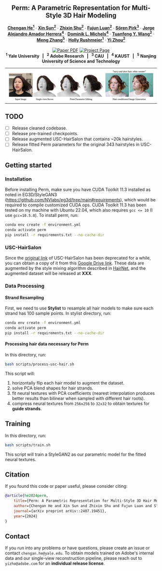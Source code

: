 <p align="center">

  <h2 align="center">Perm: A Parametric Representation for Multi-Style 3D Hair Modeling</h2>
  <p align="center">
    <a href="https://cs.yale.edu/homes/che/"><strong>Chengan He<sup>1</sup></strong></a>
    ·
    <a href="https://www.sunxin.name/"><strong>Xin Sun<sup>2</sup></strong></a>
    ·
    <a href="https://zhixinshu.github.io/"><strong>Zhixin Shu<sup>2</sup></strong></a>
    ·
    <a href="https://luanfujun.com/"><strong>Fujun Luan<sup>2</sup></strong></a>
    ·
    <a href="https://storage.googleapis.com/pirk.io/index.html"><strong>Sören Pirk<sup>3</sup></strong></a>
    ·
    <a href="https://cemse.kaust.edu.sa/people/person/jorge-alejandro-amador-herrera"><strong>Jorge Alejandro Amador Herrera<sup>4</sup></strong></a>
    ·
    <a href="http://dmichels.de/"><strong>Dominik L. Michels<sup>4</sup></strong></a>
    ·
    <a href="https://tuanfeng.github.io/"><strong>Tuanfeng Y. Wang<sup>2</sup></strong></a>
    ·
    <a href="https://mengzephyr.com/"><strong>Meng Zhang<sup>5</sup></strong></a>
    ·
    <a href="https://graphics.cs.yale.edu/people/holly-rushmeier"><strong>Holly Rushmeier<sup>1</sup></strong></a>
    ·
    <a href="https://zhouyisjtu.github.io/"><strong>Yi Zhou<sup>2</sup></strong></a>
    <br>
    <br>
        <a href="https://arxiv.org/abs/2407.19451"><img src='https://img.shields.io/badge/arXiv-Perm-red' alt='Paper PDF'></a>
        <a href='https://cs.yale.edu/homes/che/projects/perm/'><img src='https://img.shields.io/badge/Project_Page-Perm-green' alt='Project Page'></a>
    <br>
    <b><sup>1</sup> Yale University &nbsp; | &nbsp; <sup>2</sup> Adobe Research &nbsp; | &nbsp; <sup>3</sup> CAU &nbsp; | &nbsp; <sup>4</sup> KAUST &nbsp; | &nbsp; <sup>5</sup> Nanjing University of Science and Technology </b>
  </p>
  
  <table align="center">
    <tr>
    <td>
      <img src="perm.png">
    </td>
    </tr>
  </table>

## TODO

- [ ] Release cleaned codebase.
- [ ] Release pre-trained checkpoints.
- [ ] Release augmented USC-HairSalon that contains ~20k hairstyles.
- [ ] Release fitted Perm parameters for the original 343 hairstyles in USC-HairSalon.

## Getting started

### Installation

Before installing Perm, make sure you have CUDA Toolkit 11.3 installed as noted in EG3D/StyleGAN3 (https://github.com/NVlabs/eg3d/tree/main#requirements), which would be required to compile customized CUDA ops.
CUDA Toolkit 11.3 has been tested on my machine with Ubuntu 22.04, which also requires `gcc <= 10` (I use `gcc=10.5.0`). To install perm, run:

```bash
conda env create -f environment.yml
conda activate perm
pip install -r requirements.txt --no-cache-dir
```

### USC-HairSalon

Since the [original link](http://www-scf.usc.edu/~liwenhu/SHM/database.html) of USC-HairSalon has been deprecated for a while, you can obtain a copy of it from this [Google Drive link](https://drive.google.com/file/d/118ZwW_pDw9IvnoTndHMk4wLZcPb0cw4v/view). These data are augmented by the style mixing algorithm described in [HairNet](https://github.com/papagina/HairNet_DataSetGeneration), and the augmented dataset will be released at **XXX**.

### Data Processing

#### Strand Resampling

First, we need to use **Stylist** to resample all hair models to make sure each strand has 100 sample points. In stylist directory, run:
```bash
conda env create -f environment.yml
conda activate perm
pip install -r requirements.txt --no-cache-dir
```

#### Processing hair data necessary for Perm

In this directory, run:
```bash
bash scripts/process-usc-hair.sh
```
This script will:
1. horizontally flip each hair model to augment the dataset.
2. solve PCA blend shapes for hair strands.
3. fit neural textures with PCA coefficients (nearest interpolation produces better results than bilinear when sampled with different hair roots).
4. compress neural textures from `256x256` to `32x32` to obtain textures for **guide strands**.

## Training

In this directory, run:
```bash
bash scripts/train.sh
```
This script will train a StyleGAN2 as our parametric model for the fitted neural textures.

## Citation

If you found this code or paper useful, please consider citing:
```bibtex
@article{he2024perm,
    title={Perm: A Parametric Representation for Multi-Style 3D Hair Modeling},
    author={Chengan He and Xin Sun and Zhixin Shu and Fujun Luan and S\"{o}ren Pirk and Jorge Alejandro Amador Herrera and Dominik L. Michels and Tuanfeng Y. Wang and Meng Zhang and Holly Rushmeier and Yi Zhou},
    journal={arXiv preprint arXiv::2407.19451},
    year={2024}
}
```

## Contact

If you run into any problems or have questions, please create an issue or contact `chengan.he@yale.edu`. To obtain models trained on Adobe's internal data and our single-view reconstruction pipeline, please reach out to `yizho@adobe.com` for an **individual release license**.